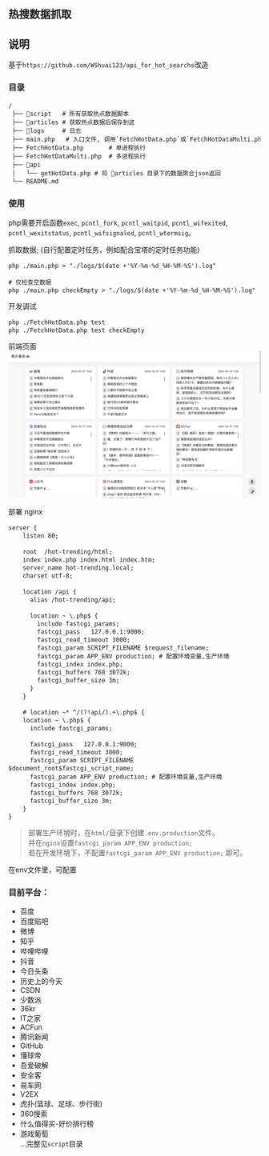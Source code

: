 ## 热搜数据抓取

## 说明
基于`https://github.com/WShuai123/api_for_hot_searchs`改造

### 目录
```txt
/
 ├── 📂script   # 所有获取热点数据脚本
 ├── 📂articles # 获取热点数据后保存到这
 ├── 📂logs     # 日志
 ├── main.php   # 入口文件, 调用`FetchHotData.php`或`FetchHotDataMulti.php`
 ├── FetchHotData.php       # 单进程执行
 ├── FetchHotDataMulti.php  # 多进程执行
 ├── 📂api
 │   └── getHotData.php # 将 📂articles 目录下的数据聚合json返回
 └── README.md
```

### 使用

php需要开启函数`exec`, `pcntl_fork`, `pcntl_waitpid`, `pcntl_wifexited`, `pcntl_wexitstatus`, `pcntl_wifsignaled`, `pcntl_wtermsig`。

抓取数据; (自行配置定时任务，例如配合宝塔的定时任务功能)
```shell
php ./main.php > "./logs/$(date +'%Y-%m-%d_%H-%M-%S').log"

# 仅检查空数据
php ./main.php checkEmpty > "./logs/$(date +'%Y-%m-%d_%H-%M-%S').log"
```

开发调试
```shell
php ./FetchHotData.php test
php ./FetchHotData.php test checkEmpty
```

前端页面
![](home-ex.jpg)

部署 nginx
```Nginx
server {
    listen 80;

    root  /hot-trending/html;
    index index.php index.html index.htm;
    server_name hot-trending.local;
    charset utf-8;

    location /api {
      alias /hot-trending/api;

      location ~ \.php$ {
        include fastcgi_params;
        fastcgi_pass   127.0.0.1:9000;
        fastcgi_read_timeout 3000;
        fastcgi_param SCRIPT_FILENAME $request_filename;
        fastcgi_param APP_ENV production; # 配置环境变量,生产环境
        fastcgi_index index.php;
        fastcgi_buffers 768 3072k;
        fastcgi_buffer_size 3m;
      }
    }
    
    # location ~* ^/(?!api/).+\.php$ {
    location ~ \.php$ {
      include fastcgi_params;

      fastcgi_pass   127.0.0.1:9000;
      fastcgi_read_timeout 3000;
      fastcgi_param SCRIPT_FILENAME $document_root$fastcgi_script_name;
      fastcgi_param APP_ENV production; # 配置环境变量,生产环境
      fastcgi_index index.php;
      fastcgi_buffers 768 3072k;
      fastcgi_buffer_size 3m;
    }
}
```

> 部署生产环境时，在`html/`目录下创建`.env.production`文件。    
> 并在`nginx`设置`fastcgi_param APP_ENV production;`    
> 若在开发环境下，不配置`fastcgi_param APP_ENV production;` 即可。

在env文件里，可配置

### 目前平台：

+ 百度
+ 百度贴吧
+ 微博
+ 知乎
+ 哔哩哔哩
+ 抖音
+ 今日头条
+ 历史上的今天
+ CSDN
+ 少数派
+ 36kr
+ IT之家
+ ACFun
+ 腾讯新闻
+ GitHub
+ 懂球帝
+ 吾爱破解
+ 安全客
+ 易车网
+ V2EX
+ 虎扑(篮球、足球、步行街)
+ 360搜索  
+ 什么值得买-好价排行榜       
+ 游戏葡萄            
...完整见`script`目录               
